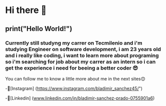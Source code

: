 # Hi there 👋

## print("Hello World!")

### Currently still studyng my carrer on Tecmilenio and i'm studying Engineer on software development, i am 23 years old and i really like coding, i want to learn more about programing so i'm searching for job about my carrer as an intern so i can get the experience i need for beeing a better coder 😎

You can follow me to know a little more about me in the next sites😊

-📸[Instagram] (https://www.instagram.com/bladimir_sanchez45/")

-💼[Linkedin] (www.linkedin.com/in/bladimir-sanchez-prado-0755901a6)

